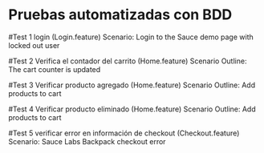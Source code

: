 # Pruebas automatizadas con BDD

#Test 1 login (Login.feature)
  Scenario: Login to the Sauce demo page with locked out user

#Test 2 Verifica el contador del carrito (Home.feature)
  Scenario Outline: The cart counter is updated

#Test 3 Verificar producto agregado (Home.feature)
  Scenario Outline: Add products to cart

#Test 4 Verificar producto eliminado (Home.feature)
  Scenario Outline: Add products to cart 

#Test 5 verificar error en información de checkout (Checkout.feature)
  Scenario: Sauce Labs Backpack checkout error
